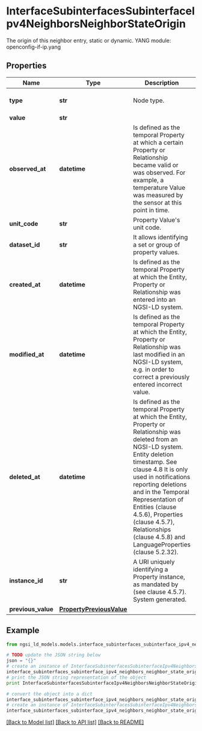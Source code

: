 # InterfaceSubinterfacesSubinterfaceIpv4NeighborsNeighborStateOrigin

The origin of this neighbor entry, static or dynamic.  YANG module: openconfig-if-ip.yang 

## Properties

Name | Type | Description | Notes
------------ | ------------- | ------------- | -------------
**type** | **str** | Node type.  | [optional] [default to 'Property']
**value** | **str** |  | 
**observed_at** | **datetime** | Is defined as the temporal Property at which a certain Property or Relationship became valid or was observed. For example, a temperature Value was measured by the sensor at this point in time.  | [optional] 
**unit_code** | **str** | Property Value&#39;s unit code.  | [optional] 
**dataset_id** | **str** | It allows identifying a set or group of property values.  | [optional] 
**created_at** | **datetime** | Is defined as the temporal Property at which the Entity, Property or Relationship was entered into an NGSI-LD system.  | [optional] [readonly] 
**modified_at** | **datetime** | Is defined as the temporal Property at which the Entity, Property or Relationship was last modified in an NGSI-LD system, e.g. in order to correct a previously entered incorrect value.  | [optional] [readonly] 
**deleted_at** | **datetime** | Is defined as the temporal Property at which the Entity, Property or Relationship was deleted from an NGSI-LD system.  Entity deletion timestamp. See clause 4.8 It is only used in notifications reporting deletions and in the Temporal Representation of Entities (clause 4.5.6), Properties (clause 4.5.7), Relationships (clause 4.5.8) and LanguageProperties (clause 5.2.32).  | [optional] [readonly] 
**instance_id** | **str** | A URI uniquely identifying a Property instance, as mandated by (see clause 4.5.7). System generated.  | [optional] [readonly] 
**previous_value** | [**PropertyPreviousValue**](PropertyPreviousValue.md) |  | [optional] 

## Example

```python
from ngsi_ld_models.models.interface_subinterfaces_subinterface_ipv4_neighbors_neighbor_state_origin import InterfaceSubinterfacesSubinterfaceIpv4NeighborsNeighborStateOrigin

# TODO update the JSON string below
json = "{}"
# create an instance of InterfaceSubinterfacesSubinterfaceIpv4NeighborsNeighborStateOrigin from a JSON string
interface_subinterfaces_subinterface_ipv4_neighbors_neighbor_state_origin_instance = InterfaceSubinterfacesSubinterfaceIpv4NeighborsNeighborStateOrigin.from_json(json)
# print the JSON string representation of the object
print InterfaceSubinterfacesSubinterfaceIpv4NeighborsNeighborStateOrigin.to_json()

# convert the object into a dict
interface_subinterfaces_subinterface_ipv4_neighbors_neighbor_state_origin_dict = interface_subinterfaces_subinterface_ipv4_neighbors_neighbor_state_origin_instance.to_dict()
# create an instance of InterfaceSubinterfacesSubinterfaceIpv4NeighborsNeighborStateOrigin from a dict
interface_subinterfaces_subinterface_ipv4_neighbors_neighbor_state_origin_form_dict = interface_subinterfaces_subinterface_ipv4_neighbors_neighbor_state_origin.from_dict(interface_subinterfaces_subinterface_ipv4_neighbors_neighbor_state_origin_dict)
```
[[Back to Model list]](../README.md#documentation-for-models) [[Back to API list]](../README.md#documentation-for-api-endpoints) [[Back to README]](../README.md)


